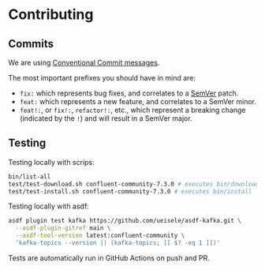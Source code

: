 # Contributing

## Commits

We are using [Conventional Commit messages](https://www.conventionalcommits.org/).

The most important prefixes you should have in mind are:

* `fix:` which represents bug fixes, and correlates to a [SemVer](https://semver.org/)
  patch.
* `feat:` which represents a new feature, and correlates to a SemVer minor.
* `feat!:`,  or `fix!:`, `refactor!:`, etc., which represent a breaking change
  (indicated by the `!`) and will result in a SemVer major.

## Testing

Testing locally with scrips:

```bash
bin/list-all
test/test-download.sh confluent-community-7.3.0 # executes bin/download
test/test-install.sh confluent-community-7.3.0 # executes bin/install
```

Testing locally with asdf:

```bash
asdf plugin test kafka https://github.com/ueisele/asdf-kafka.git \
  --asdf-plugin-gitref main \
  --asdf-tool-version latest:confluent-community \
  'kafka-topics --version || (kafka-topics; [[ $? -eq 1 ]])'
```

Tests are automatically run in GitHub Actions on push and PR.
